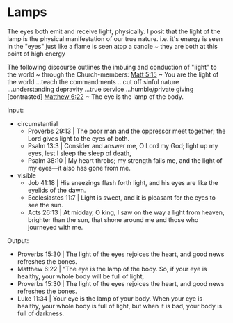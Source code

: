 # Lamps

The eyes both emit and receive light, physically.
I posit that the light of the lamp is the physical manifestation of our true nature.
i.e. it's energy is seen in the "eyes" just like a flame is seen atop a candle ~ they are both at this point of high energy

The following discourse outlines the imbuing and conduction of "light" to the world ~ through the Church-members:
  [Matt 5:15]() ~ You are the light of the world
  ...teach the commandments
  ...cut off sinful nature
  ...understanding depravity
  ...true service
  ...humble/private giving [contrasted]
  [Matthew 6:22]() ~ The eye is the lamp of the body.


Input:
* circumstantial
  * Proverbs 29:13 | The poor man and the oppressor meet together; the Lord gives light to the eyes of both.
  * Psalm 13:3 | Consider and answer me, O Lord my God; light up my eyes, lest I sleep the sleep of death,
  * Psalm 38:10 | My heart throbs; my strength fails me, and the light of my eyes—it also has gone from me.
* visible
  * Job 41:18 | His sneezings flash forth light, and his eyes are like the eyelids of the dawn.
  * Ecclesiastes 11:7 | Light is sweet, and it is pleasant for the eyes to see the sun.
  * Acts 26:13 | At midday, O king, I saw on the way a light from heaven, brighter than the sun, that shone around me and those who journeyed with me.

Output:
* Proverbs 15:30 | The light of the eyes rejoices the heart, and good news refreshes the bones.
* Matthew 6:22 | “The eye is the lamp of the body. So, if your eye is healthy, your whole body will be full of light,
* Proverbs 15:30 | The light of the eyes rejoices the heart, and good news refreshes the bones.
* Luke 11:34 | Your eye is the lamp of your body. When your eye is healthy, your whole body is full of light, but when it is bad, your body is full of darkness.
